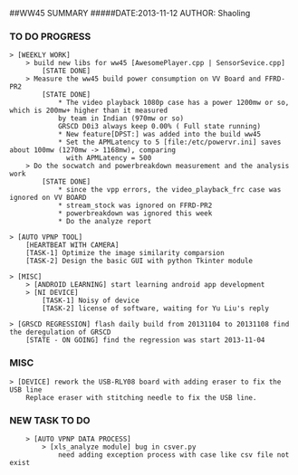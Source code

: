 ##WW45 SUMMARY
#####DATE:2013-11-12	AUTHOR: Shaoling

### TO DO PROGRESS
	> [WEEKLY WORK]
		> build new libs for ww45 [AwesomePlayer.cpp | SensorSevice.cpp]
			[STATE DONE] 
		> Measure the ww45 build power consumption on VV Board and FFRD-PR2
			[STATE DONE]
				* The video playback 1080p case has a power 1200mw or so, which is 200mw+ higher than it measured 
				by team in Indian (970mw or so)
				GRSCD D0i3 always keep 0.00% ( Full state running)
				* New feature[DPST:] was added into the build ww45
				* Set the APMLatency to 5 [file:/etc/powervr.ini] saves about 100mw (1270mw -> 1168mw), comparing 
				  with APMLatency = 500
		> Do the socwatch and powerbreakdown measurement and the analysis work
			[STATE DONE] 
				* since the vpp errors, the video_playback_frc case was ignored on VV BOARD
				* stream_stock was ignored on FFRD-PR2
				* powerbreakdown was ignored this week
				* Do the analyze report

	> [AUTO VPNP TOOL] 
		[HEARTBEAT WITH CAMERA]
		[TASK-1] Optimize the image similarity comparsion
		[TASK-2] Design the basic GUI with python Tkinter module

	> [MISC]
		> [ANDROID LEARNING] start learning android app development
		> [NI DEVICE]
			[TASK-1] Noisy of device
			[TASK-2] license of software, waiting for Yu Liu's reply

	> [GRSCD REGRESSION] flash daily build from 20131104 to 20131108 find the deregulation of GRSCD
		[STATE - ON GOING] find the regression was start 2013-11-04

### MISC
	> [DEVICE] rework the USB-RLY08 board with adding eraser to fix the USB line
		Replace eraser with stitching needle to fix the USB line.

### NEW TASK TO DO
		> [AUTO VPNP DATA PROCESS]
			> [xls_analyze module] bug in csver.py
				need adding exception process with case like csv file not exist
